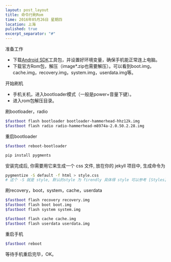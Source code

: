 ```yaml
---
layout: post_layout
title: 命令行刷Rom
time: 2016年05月26日 星期四
location: 上海
pulished: true
excerpt_separator: "#"
---
```


准备工作
  - 下载[Android SDK](http://developer.android.com/intl/zh-cn/sdk/index.html)工具包，并设置好环境变量，确保手机能正常连上电脑。
  - 下载官方Rom包，解压（image*.zip也需要解压）。可以看到boot.img，cache.img，recovery.img，system.img，userdata.img等。


开始刷机
  - 手机关机，进入bootloader模式（一般是power+音量下键）。
  - 进入rom包解压目录。

刷bootloader，radio
```bash
$fastboot flash bootloader bootloader-hammerhead-hhz12k.img
$fastboot flash radio radio-hammerhead-m8974a-2.0.50.2.28.img
```

重启bootloader
```bash
$fastboot reboot-bootloader
```
```bash
pip install pygments
```
安装完成后, 你需要用它来生成一个 css 文件, 放在你的 jekyll 项目中, 生成命令为

```bash
pygmentize -S default -f html > style.css
# 这个 -S 就是 style, 默认的style 为 firendly 具体得 style 可以参考 [Styles](http://pygments.org/docs/styles/)
```


刷recovery，boot，system，cache，userdata
```bash
$fastboot flash recovery recovery.img
$fastboot flash boot boot.img 
$fastboot flash system system.img

$fastboot flash cache cache.img 
$fastboot flash userdata userdata.img 
```

重启手机
```bash
$fastboot reboot
```

等待手机重启完毕，OK。
